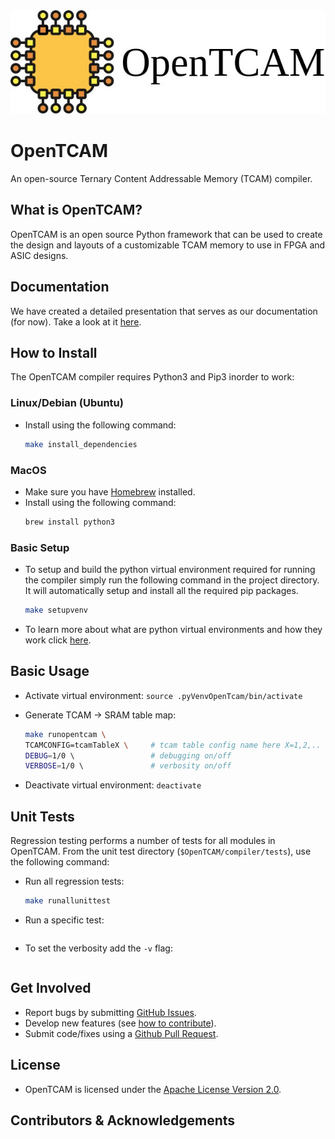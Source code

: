 <div align="center">
    <img src="./images/opentcam_logo.jpg">
    <!-- <img src="./images/opentcam_logo.svg"> -->
</div>

<!-- insert badges here -->
<!-- python -->
<!-- license -->
<!-- commits -->
<!-- PRs -->
<!-- forks -->

# OpenTCAM
An open-source Ternary Content Addressable Memory (TCAM) compiler.

## What is OpenTCAM?
<!-- introduction -->
OpenTCAM is an open source Python framework that can be used to create the design and layouts of a customizable TCAM memory to use in FPGA and ASIC designs. 
<!-- OpenTCAM supports integration in both commercial and open-source flows with both predictive and fabricable technologies. -->

## Documentation
<!-- links to documentation and FAQ -->
We have created a detailed presentation that serves as our documentation (for now). Take a look at it [here]().

## How to Install
The OpenTCAM compiler requires Python3 and Pip3 inorder to work:

### Linux/Debian (Ubuntu)
-   Install using the following command:
    ```bash
    make install_dependencies
    ```

### MacOS
-   Make sure you have [Homebrew](https://brew.sh/) installed.
-   Install using the following command:
    ```bash
    brew install python3
    ```

### Basic Setup
- To setup and build the python virtual environment required for running the compiler simply run the following command in the project directory. It will automatically setup and install all the required pip packages.
    ```bash
    make setupvenv
    ```
-   To learn more about what are python virtual environments and how they work click [here](https://realpython.com/python-virtual-environments-a-primer/).

## Basic Usage
<!-- explain how to run and simulate the opentcam code -->
-   Activate virtual environment: `source .pyVenvOpenTcam/bin/activate`
-   Generate TCAM -> SRAM table map:
    ```bash
	make runopentcam \
	TCAMCONFIG=tcamTableX \     # tcam table config name here X=1,2,..
	DEBUG=1/0 \                 # debugging on/off
	VERBOSE=1/0 \               # verbosity on/off
    ```


-   Deactivate virtual environment: `deactivate`

## Unit Tests
<!-- explain how to run and simulate the opentcam tests -->
Regression testing performs a number of tests for all modules in OpenTCAM. From the unit test directory (`$OpenTCAM/compiler/tests`), use the following command:
-   Run all regression tests:
    ```bash
    make runallunittest
    ```
-   Run a specific test:
    ```bash
    ```
-   To set the verbosity add the `-v` flag:
    ```bash
    ```

## Get Involved
-   Report bugs by submitting [GitHub Issues](https://github.com/merledu/OpenTcam/issues).
-   Develop new features (see [how to contribute](https://github.com/merledu/OpenTcam/master/CONTRIBUTING.md)).
-   Submit code/fixes using a [Github Pull Request](https://github.com/merledu/OpenTcam/pulls).

## License
-   OpenTCAM is licensed under the [Apache License Version 2.0](https://www.apache.org/licenses/LICENSE-2.0).

## Contributors & Acknowledgements
<!-- -   [Dr. Ali Ahmed](https://github.com/aliahmedphd) is the -->
<!-- -   [Usman Siddique](https://github.com/usman1515) is the  -->
<!-- -   [Sajjad Ahmed](https://github.com/sajjadahmed677) is the -->

<!-- If I forgot to add you, please let me know! -->